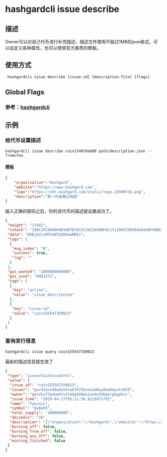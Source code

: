 # hashgardcli issue describe

## 描述
Owner可以对自己代币进行补充描述，描述文件使用不超过1MB的json格式。可以自定义各种属性，也可以使用官方推荐的模板。
## 使用方式
```
 hashgardcli issue describe [issue-id] [description-file] [flags]
```
## Global Flags

 ### 参考：[hashgardcli](../README.md)

## 示例

### 给代币设置描述
```shell
hashgardcli issue describe coin174876e800 path/description.json --from=foo 
```
#### 模板
```json
{
    "organization":"Hashgard",
    "website":"https://www.hashgard.com",
    "logo":"https://cdn.hashgard.com/static/logo.2d949f3d.png",
    "description":"新一代金融公有链" 
}
```
输入正确的密码之后，你的该代币的描述就设置成功了。
```json
{
 "height": "17941",
 "txhash": "196C1FC96A604D34B7B7815C2425458BFAC1512D9255D5845A540F50D614F6F0",
 "data": "ERBjb2luMTU1NTQ3MzUwMDIz",
 "logs": [
  {
   "msg_index": "0",
   "success": true,
   "log": ""
  }
 ],
 "gas_wanted": "1000000000000",
 "gas_used": "9093272",
 "tags": [
  {
   "key": "action",
   "value": "issue_description"
  },
  {
   "key": "issue-id",
   "value": "coin155547350023"
  }
 ]
}
```
### 查询发行信息
```bash
hashgardcli issue query coin155547350023 
```
最新的描述信息就生效了
```json
{
 "type": "issue/CoinIssueInfo",
 "value": {
  "issue_id": "coin155547350023",
  "issuer": "gard1avx50wdu54rw6fh75hsvuzm8uy0ue6myxts029",
  "owner": "gard1vf7pnhwh5v4lmdp59dms2andn2hhperghppkxc",
  "issue_time": "2019-04-17T05:11:20.912597175Z",
  "name": "foocoin",
  "symbol": "qu8wh5",
  "total_supply": "100000000",
  "decimals": "18",
  "description": "{\"organization\":\"Hashgard\",\"website\":\"https://www.hashgard.com\",\"logo\":\"https://cdn.hashgard.com/static/logo.2d949f3d.png\",\"description\":\"新一代金融公有链\"}",
  "burning_off": false,
  "burning_from_off": false,
  "burning_any_off": false,
  "minting_finished": false
 }
}
```

